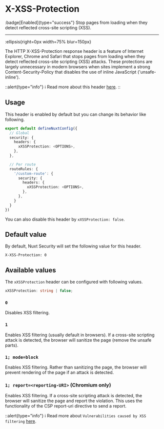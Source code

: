 # X-XSS-Protection

:badge[Enabled]{type="success"} Stop pages from loading when they detect reflected cross-site scripting (XSS).

---

:ellipsis{right=0px width=75% blur=150px}

The HTTP X-XSS-Protection response header is a feature of Internet Explorer, Chrome and Safari that stops pages from loading when they detect reflected cross-site scripting (XSS) attacks. These protections are largely unnecessary in modern browsers when sites implement a strong Content-Security-Policy that disables the use of inline JavaScript ('unsafe-inline').

::alert{type="info"}
ℹ Read more about this header [here](https://developer.mozilla.org/en-US/docs/Web/HTTP/Headers/X-XSS-Protection).
::

## Usage

This header is enabled by default but you can change its behavior like following.

```ts
export default defineNuxtConfig({
  // Global
  security: {
    headers: {
      xXSSProtection: <OPTIONS>,
    },
  },

  // Per route
  routeRules: {
    '/custom-route': {
      security: {
        headers: {
          xXSSProtection: <OPTIONS>,
        },
      },
    }
  }
})
```

You can also disable this header by `xXSSProtection: false`.

## Default value

By default, Nuxt Security will set the following value for this header.

```http
X-XSS-Protection: 0
```

## Available values

The `xXSSProtection` header can be configured with following values.

```ts
xXSSProtection: string | false;
```

### `0`

Disables XSS filtering.

### `1`

Enables XSS filtering (usually default in browsers). If a cross-site scripting attack is detected, the browser will sanitize the page (remove the unsafe parts).

### `1; mode=block`

Enables XSS filtering. Rather than sanitizing the page, the browser will prevent rendering of the page if an attack is detected.

### `1; report=<reporting-URI>` (Chromium only)

Enables XSS filtering. If a cross-site scripting attack is detected, the browser will sanitize the page and report the violation. This uses the functionality of the CSP report-uri directive to send a report.

::alert{type="info"}
ℹ Read more about `Vulnerabilities caused by XSS filtering` [here](https://developer.mozilla.org/en-US/docs/Web/HTTP/Headers/X-XSS-Protection#vulnerabilities_caused_by_xss_filtering).
